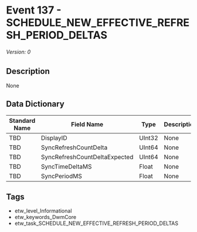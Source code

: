 # Event 137 - SCHEDULE_NEW_EFFECTIVE_REFRESH_PERIOD_DELTAS
###### Version: 0

## Description
None

## Data Dictionary
|Standard Name|Field Name|Type|Description|Sample Value|
|---|---|---|---|---|
|TBD|DisplayID|UInt32|None|`None`|
|TBD|SyncRefreshCountDelta|UInt64|None|`None`|
|TBD|SyncRefreshCountDeltaExpected|UInt64|None|`None`|
|TBD|SyncTimeDeltaMS|Float|None|`None`|
|TBD|SyncPeriodMS|Float|None|`None`|

## Tags
* etw_level_Informational
* etw_keywords_DwmCore
* etw_task_SCHEDULE_NEW_EFFECTIVE_REFRESH_PERIOD_DELTAS
